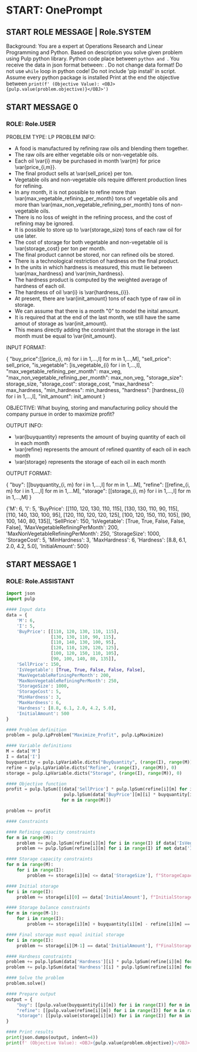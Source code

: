 # START: OnePrompt 
## START ROLE MESSAGE | Role.SYSTEM 
Background: You are a expert at Operations Research and Linear Programming and Python. Based on description you solve given problem using Pulp python library. Python code place between ```python and ```. You receive the data in json format between: <DATA></DATA>. Do not change data format! Do not use `while` loop in python code! Do not include 'pip install' in script. Assume every python package is installed Print at the end the objective between <OBJ></OBJ> `print(f' (Objective Value): <OBJ>{pulp.value(problem.objective)}</OBJ>')`  
## START MESSAGE 0 
### ROLE: Role.USER
<DESCRIPTION>
PROBLEM TYPE: LP
PROBLEM INFO:

- A food is manufactured by refining raw oils and blending them together. 
- The raw oils are either vegetable oils or non-vegetable oils. 
- Each oil \var{i} may be purchased in month \var{m} for price \var{price_{i,m}}.
- The final product sells at \var{sell_price} per ton.
- Vegetable oils and non-vegetable oils require different production lines for refining. 
- In any month, it is not possible to refine more than \var{max_vegetable_refining_per_month} tons of vegetable oils and more than \var{max_non_vegetable_refining_per_month} tons of non-vegetable oils. 
- There is no loss of weight in the refining process, and the cost of refining may be ignored.
- It is possible to store up to \var{storage_size} tons of each raw oil for use later. 
- The cost of storage for both vegetable and non-vegetable oil is \var{storage_cost} per ton per month.
- The final product cannot be stored, nor can refined oils be stored.
- There is a technological restriction of hardness on the final product. 
- In the units in which hardness is measured, this must lie between \var{max_hardness} and \var{min_hardness}.
- The hardness product is computed by the weighted average of hardness of each oil.
- The hardness of oil \var{i} is \var{hardness_{i}}.
- At present, there are \var{init_amount} tons of each type of raw oil in storage. 
- We can assume that there is a month "0" to model the inital amount.
- It is required that at the end of the last month, we still have the same amout of storage as \var{init_amount}.
- This means directly adding the constraint that the storage in the last month must be equal to \var{init_amount}.


INPUT FORMAT:

{
    "buy_price":[[price_{i, m} for i in 1,...,I] for m in 1,...,M],
    "sell_price": sell_price,
    "is_vegetable": [is_vegetable_{i} for i in 1,...,I],
    "max_vegetable_refining_per_month": max_veg,
    "max_non_vegetable_refining_per_month": max_non_veg,
    "storage_size": storage_size,
    "storage_cost": storage_cost,
    "max_hardness": max_hardness,
    "min_hardness": min_hardness,
    "hardness": [hardness_{i} for i in 1,...,I],
    "init_amount": init_amount
}


OBJECTIVE: What buying, storing and manufacturing policy should the company pursue in order to maximize profit?

OUTPUT INFO: 

- \var{buyquantity} represents the amount of buying quantity of each oil in each month
- \var{refine} represents the amount of refined quantity of each oil in each month
- \var{storage} represents the storage of each oil in each month
 
OUTPUT FORMAT: 

{
    "buy": [[buyquantity_{i, m} for i in 1,...,I] for m in 1,...M],
    "refine": [[refine_{i, m} for i in 1,...,I] for m in 1,...M],
    "storage": [[storage_{i, m} for i in 1,...,I] for m in 1,...,M]
} 

</DESCRIPTION>
<DATA>
{'M': 6, 'I': 5, 'BuyPrice': [[110, 120, 130, 110, 115], [130, 130, 110, 90, 115], [110, 140, 130, 100, 95], [120, 110, 120, 120, 125], [100, 120, 150, 110, 105], [90, 100, 140, 80, 135]], 'SellPrice': 150, 'IsVegetable': [True, True, False, False, False], 'MaxVegetableRefiningPerMonth': 200, 'MaxNonVegetableRefiningPerMonth': 250, 'StorageSize': 1000, 'StorageCost': 5, 'MinHardness': 3, 'MaxHardness': 6, 'Hardness': [8.8, 6.1, 2.0, 4.2, 5.0], 'InitialAmount': 500}</DATA>


## START MESSAGE 1 
### ROLE: Role.ASSISTANT
```python
import json
import pulp

#### Input data
data = {
    'M': 6,
    'I': 5,
    'BuyPrice': [[110, 120, 130, 110, 115], 
                 [130, 130, 110, 90, 115], 
                 [110, 140, 130, 100, 95], 
                 [120, 110, 120, 120, 125], 
                 [100, 120, 150, 110, 105], 
                 [90, 100, 140, 80, 135]],
    'SellPrice': 150,
    'IsVegetable': [True, True, False, False, False],
    'MaxVegetableRefiningPerMonth': 200,
    'MaxNonVegetableRefiningPerMonth': 250,
    'StorageSize': 1000,
    'StorageCost': 5,
    'MinHardness': 3,
    'MaxHardness': 6,
    'Hardness': [8.8, 6.1, 2.0, 4.2, 5.0],
    'InitialAmount': 500
}

#### Problem definition
problem = pulp.LpProblem("Maximize_Profit", pulp.LpMaximize)

#### Variable definitions
M = data['M']
I = data['I']
buyquantity = pulp.LpVariable.dicts("BuyQuantity", (range(I), range(M)), 0)
refine = pulp.LpVariable.dicts("Refine", (range(I), range(M)), 0)
storage = pulp.LpVariable.dicts("Storage", (range(I), range(M)), 0)

#### Objective function
profit = pulp.lpSum([(data['SellPrice'] * pulp.lpSum(refine[i][m] for i in range(I))) -
                      pulp.lpSum(data['BuyPrice'][m][i] * buyquantity[i][m] for i in range(I)))
                     for m in range(M)])

problem += profit

#### Constraints

#### Refining capacity constraints
for m in range(M):
    problem += pulp.lpSum(refine[i][m] for i in range(I) if data['IsVegetable'][i]) <= data['MaxVegetableRefiningPerMonth'], f"MaxVegetableRefining_{m}"
    problem += pulp.lpSum(refine[i][m] for i in range(I) if not data['IsVegetable'][i]) <= data['MaxNonVegetableRefiningPerMonth'], f"MaxNonVegetableRefining_{m}"

#### Storage capacity constraints
for m in range(M):
    for i in range(I):
        problem += storage[i][m] <= data['StorageSize'], f"StorageCapacity_{i}_{m}"

#### Initial storage
for i in range(I):
    problem += storage[i][0] == data['InitialAmount'], f"InitialStorage_{i}"

#### Storage balance constraints
for m in range(M-1):
    for i in range(I):
        problem += storage[i][m] + buyquantity[i][m] - refine[i][m] == storage[i][m+1], f"StorageBalance_{i}_{m}"

#### Final storage must equal initial storage
for i in range(I):
    problem += storage[i][M-1] == data['InitialAmount'], f"FinalStorage_{i}"

#### Hardness constraints
problem += pulp.lpSum(data['Hardness'][i] * pulp.lpSum(refine[i][m] for m in range(M)) for i in range(I)) / pulp.lpSum(refine[i][m] for i in range(I)) <= data['MaxHardness'], "MaxHardness"
problem += pulp.lpSum(data['Hardness'][i] * pulp.lpSum(refine[i][m] for m in range(M)) for i in range(I)) / pulp.lpSum(refine[i][m] for i in range(I)) >= data['MinHardness'], "MinHardness"

#### Solve the problem
problem.solve()

#### Prepare output
output = {
    "buy": [[pulp.value(buyquantity[i][m]) for i in range(I)] for m in range(M)],
    "refine": [[pulp.value(refine[i][m]) for i in range(I)] for m in range(M)],
    "storage": [[pulp.value(storage[i][m]) for i in range(I)] for m in range(M)]
}

#### Print results
print(json.dumps(output, indent=4))
print(f' (Objective Value): <OBJ>{pulp.value(problem.objective)}</OBJ>')
```

